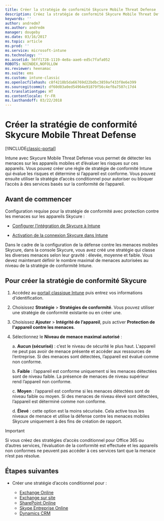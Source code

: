 ```yaml
---
title: Créer la stratégie de conformité Skycure Mobile Threat Defense
description: Créez la stratégie de conformité Skycure Mobile Threat Defense dans le portail classique Intune.
keywords: ''
author: andredm7
ms.author: andredm
manager: dougeby
ms.date: 03/16/2017
ms.topic: article
ms.prod: ''
ms.service: microsoft-intune
ms.technology: ''
ms.assetid: 56ff1728-1119-4e8a-aae6-ed5c7fafa052
ROBOTS: NOINDEX,NOFOLLOW
ms.reviewer: heenamac
ms.suite: ems
ms.custom: intune-classic
ms.openlocfilehash: c8f4218b5da66769d22bdbc3859af433f8e6e399
ms.sourcegitcommit: df60d03a0ed54964e91879f56c4ef0a7507c17d4
ms.translationtype: HT
ms.contentlocale: fr-FR
ms.lasthandoff: 03/22/2018
---
```

# <a name="create-skycure-mobile-threat-defense-compliance-policy"></a>Créer la stratégie de conformité Skycure Mobile Threat Defense

[!INCLUDE[classic-portal](../includes/classic-portal.md)]

Intune avec Skycure Mobile Threat Defense vous permet de détecter les menaces sur les appareils mobiles et d’évaluer les risques sur ces appareils. Vous pouvez créer une règle de stratégie de conformité Intune qui évalue les risques et détermine si l’appareil est conforme. Vous pouvez ensuite utiliser la stratégie d’accès conditionnel pour autoriser ou bloquer l’accès à des services basés sur la conformité de l’appareil.

## <a name="before-you-begin"></a>Avant de commencer

Configuration requise pour la stratégie de conformité avec protection contre les menaces sur les appareils Skycure :

-   [Configurer l’intégration de Skycure à Intune](/intune-classic/deploy-use/setup-the-skycure-integration-with-Intune)

-   [Activation de la connexion Skycure dans Intune](/intune-classic/deploy-use/enable-skycure-mobile-threat-defense-in-intune)

Dans le cadre de la configuration de la défense contre les menaces mobiles Skycure, dans la console Skycure, vous avez créé une stratégie qui classe les diverses menaces selon leur gravité : élevée, moyenne et faible. Vous devez maintenant définir le nombre maximal de menaces autorisées au niveau de la stratégie de conformité Intune.

## <a name="to-create-skycure-compliance-policy"></a>Pour créer la stratégie de conformité Skycure

1.  Accédez au [portail classique Intune](https://manage.microsoft.com/) puis entrez vos informations d’identification.

2.  Choisissez **Stratégie** &gt; **Stratégies de conformité**. Vous pouvez utiliser une stratégie de conformité existante ou en créer une.

3.  Choisissez **Ajouter** &gt; **Intégrité de l’appareil**, puis activer **Protection de l'appareil contre les menaces**.

4.  Sélectionnez le **Niveau de menace maximal autorisé** :

    a.  **Aucun (sécurisé)** : c’est le niveau de sécurité le plus haut. L'appareil ne peut pas avoir de menace présente et accéder aux ressources de l’entreprise. Si des menaces sont détectées, l’appareil est évalué comme non conforme.

    b.  **Faible** : l’appareil est conforme uniquement si les menaces détectées sont de niveau faible. La présence de menaces de niveau supérieur rend l’appareil non conforme.

    c.  **Moyen** : l’appareil est conforme si les menaces détectées sont de niveau faible ou moyen. Si des menaces de niveau élevé sont détectées, l’appareil est déterminé comme non conforme.

    d.  **Élevé** : cette option est la moins sécurisée. Cela active tous les niveaux de menace et utilise la défense contre les menaces mobiles Skycure uniquement à des fins de création de rapport.

> [!IMPORTANT]
> Si vous créez des stratégies d’accès conditionnel pour Office 365 ou d’autres services, l’évaluation de la conformité est effectuée et les appareils non conformes ne peuvent pas accéder à ces services tant que la menace n’est pas résolue.

## <a name="span-idmonitor-device-threats-classanchorspan-idnext-steps-classanchorspan-idtoc477360344-classanchorspanspanspannext-steps"></a><span id="monitor-device-threats" class="anchor"><span id="next-steps" class="anchor"><span id="_Toc477360344" class="anchor"></span></span></span>Étapes suivantes

-   Créer une stratégie d’accès conditionnel pour :

    -   [Exchange Online](/intune-classic/deploy-use/restrict-access-to-exchange-online-with-microsoft-intune)
    -   [Exchange sur site](/intune-classic/deploy-use/restrict-access-to-exchange-onpremises-with-microsoft-intune)
    -   [SharePoint Online](/intune-classic/deploy-use/restrict-access-to-sharepoint-online-with-microsoft-intune)
    -   [Skype Entreprise Online](/intune-classic/deploy-use/restrict-access-to-skype-for-business-online-with-microsoft-intune)
    -   [Dynamics CRM](/intune-classic/deploy-use/restrict-access-to-dynamics-crm-online-with-microsoft-intune)
